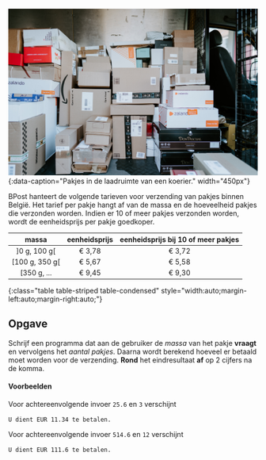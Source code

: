 ![Pakjes in de laadruimte van een koerier.](media/courier.jpg "Foto door Claudio Schwarz op Unsplash."){:data-caption="Pakjes in de laadruimte van een koerier." width="450px"}

BPost hanteert de volgende tarieven voor verzending van pakjes binnen België. Het tarief per pakje hangt af van de massa en de hoeveelheid pakjes die verzonden worden. Indien er 10 of meer pakjes verzonden worden, wordt de eenheidsprijs per pakje goedkoper.


| massa| eenheidsprijs | eenheidsprijs bij 10 of meer pakjes
|:--------:|:-----------:|:--------:|
| ]0 g, 100 g[| € 3,78 | € 3,72 |
| [100 g, 350 g[ | € 5,67 | € 5,58 |
| [350 g, ... | € 9,45 | € 9,30
{:class="table table-striped table-condensed" style="width:auto;margin-left:auto;margin-right:auto;"}

## Opgave
Schrijf een programma dat aan de gebruiker de *massa* van het pakje **vraagt** en vervolgens het *aantal pakjes*. Daarna wordt berekend hoeveel er betaald moet worden voor de verzending. **Rond** het eindresultaat **af** op 2 cijfers na de komma.

#### Voorbeelden
Voor achtereenvolgende invoer `25.6` en `3` verschijnt
```
U dient EUR 11.34 te betalen.
```

Voor achtereenvolgende invoer `514.6` en `12` verschijnt
```
U dient EUR 111.6 te betalen.
```